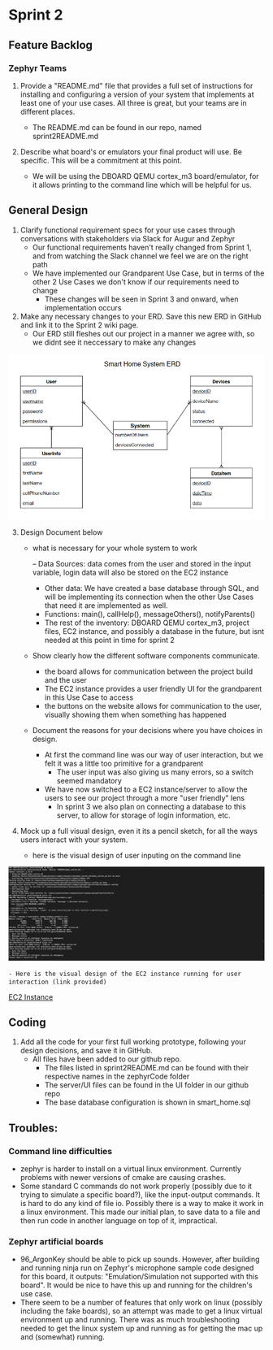 # Sprint 2

## Feature Backlog


### Zephyr Teams
1. Provide a "README.md" file that provides a full set of instructions for installing and configuring a version of your system that implements at least one of your use cases. All three is great, but your teams are in different places.
	- The README.md can be found in our repo, named sprint2README.md

2. Describe what board's or emulators your final product will use. Be specific. This will be a commitment at this point.
	- We will be using the DBOARD QEMU cortex_m3 board/emulator, for it allows printing to the command line which will be helpful for us.

## General Design

1.	Clarify functional requirement specs for your use cases through conversations with stakeholders via Slack for Augur and Zephyr
	- Our functional requirements haven't really changed from Sprint 1, and from watching the Slack channel we feel we are on the right path
	- We have implemented our Grandparent Use Case, but in terms of the other 2 Use Cases we don't know if our requirements need to change
		- These changes will be seen in Sprint 3 and onward, when implementation occurs
2.	Make any necessary changes to your ERD. Save this new ERD in GitHub and link it to the Sprint 2 wiki page.
	- Our ERD still fleshes out our project in a manner we agree with, so we didnt see it neccessary to make any changes

![System ERD](Sprint1ERD.png)

3.	Design Document below
	- what is necessary for your whole system to work
		
		– Data Sources: data comes from the user and stored in the input variable, login data will also be stored on the EC2 instance
		- Other data: We have created a base database through SQL, and will be implementing its connection when the other Use Cases that need it are implemented as well.
		- Functions: main(), callHelp(), messageOthers(), notifyParents()
		- The rest of the inventory: DBOARD QEMU cortex_m3, project files, EC2 instance, and possibly a database in the future, but isnt needed at this point in time for sprint 2
	- Show clearly how the different software components communicate.
		- the board allows for communication between the project build and the user
		- The EC2 instance provides a user friendly UI for the grandparent in this Use Case to access
		- the buttons on the website allows for communication to the user, visually showing them when something has happened
	- Document the reasons for your decisions where you have choices in design.
		- At first the command line was our way of user interaction, but we felt it was a little too primitive for a grandparent
			- The user input was also giving us many errors, so a switch seemed mandatory
		- We have now switched to a EC2 instance/server to allow the users to see our project through a more "user friendly" lens
			- In sprint 3 we also plan on connecting a database to this server, to allow for storage of login information, etc.

4.	Mock up a full visual design, even it its a pencil sketch, for all the ways users interact with your system.
	- here is the visual design of user inputing on the command line

![mainC running](selectionRunning.png)

	- Here is the visual design of the EC2 instance running for user interaction (link provided)
[EC2 Instance](http://ec2-18-220-233-118.us-east-2.compute.amazonaws.com/SmartHome/)


## Coding

1.	Add all the code for your first full working prototype, following your design decisions, and save it in GitHub.
	- All files have been added to our github repo.
		- The files listed in sprint2README.md can be found with their respective names in the zephyrCode folder
		- The server/UI files can be found in the UI folder in our github repo
		- The base database configuration is shown in smart_home.sql


## Troubles:

### Command line difficulties
- zephyr is harder to install on a virtual linux environment. Currently problems with newer versions of cmake are causing crashes.
- Some standard C commands do not work properly (possibly due to it trying to simulate a specific board?), like the input-output commands. It is hard to do any kind of file io. Possibly there is a way to make it work in a linux environment. This made our initial plan, to save data to a file and then run code in another language on top of it, impractical.

### Zephyr artificial boards
- 96_ArgonKey should be able to pick up sounds. However, after building and running ninja run on Zephyr's microphone sample code designed for this board, it outputs: "Emulation/Simulation not supported with this board". It would be nice to have this up and running for the children's use case. 
- There seem to be a number of features that only work on linux (possibly including the fake boards), so an attempt was made to get a linux virtual environment up and running. There was as much troubleshooting needed to get the linux system up and running as for getting the mac up and (somewhat) running.

